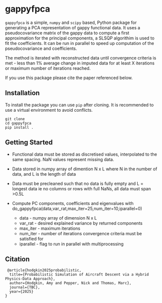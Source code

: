 # gappyfpca

`gappyfpca` is a simple, `numpy` and `scipy` based, Python package for generating a PCA representation of gappy functional data. It uses a pseudocovariance matrix of the gappy data to compute a first approximation for the principal components, a SLSQP algorithim is used to fit the coefficients. It can be run in parallel to speed up computation of the pseudocovariance and coefficients.

The method is iterated with reconstructed data until convergence criteria is met - less than 1\% average change in imputed data for at least X iterations or maximum number of iterations reached.

If you use this package please cite the paper referenced below.

## Installation

To install the package you can use `pip` after cloning. It is recommended to use a virtual environment to avoid conflicts.

	git clone
	cd gappyfpca
	pip install .

## Getting Started

- Functional data must be stored as discretised values, interpolated to the same spacing. NaN values represent missing data.
- Data stored in numpy array of dimention N x L where N in the number of data, and L is the length of data
- Data must be precleaned such that no data is fully empty and L = longest data ie no columns or rows with full NaNs, all data must span >0.5L

- Compute PC components, coefficients and eigenvalues with do_gappyfpca(data,var_rat,max_iter=25,num_iter=10,iparallel=0)
	- data - numpy array of dimension N x L
	- var_rat - desired explained variance by returned components
	- max_iter - maximum iterations
	- num_iter - number of iterations convergence criteria must be satisfied for
	- iparallel - flag to run in parallel with multiprocessing

 ## Citation

	 @article{hodgkin2025probabilistic,
	  title={Probabilistic Simulation of Aircraft Descent via a Hybrid Physics-Data Approach},
	  author={Hodgkin, Amy and Pepper, Nick and Thomas, Marc},
	  journal={TBC},
	  year={2025}
	}
